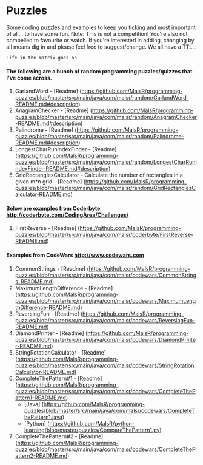 # Puzzles

Some coding puzzles and examples to keep you ticking and most important of all... to have
some fun. Note: This is not a competition! You're also not compelled to favourite or watch. If you're interested in adding, changing by all means dig in and please feel free to suggest/change. We all have a TTL...

`Life in the matrix goes on`

#### The following are a bunch of random programming puzzles/quizzes that I've come across. 
1. GarlandWord - [Readme] (https://github.com/MalsR/programming-puzzles/blob/master/src/main/java/com/malsr/random/GarlandWord-README.md#description)
2. AnagramChecker - [Readme] (https://github.com/MalsR/programming-puzzles/blob/master/src/main/java/com/malsr/random/AnagramChecker-README.md#description)
3. Palindrome - [Readme] (https://github.com/MalsR/programming-puzzles/blob/master/src/main/java/com/malsr/random/Palindrome-README.md#description)
4. LongestCharRunIndexFinder - [Readme] (https://github.com/MalsR/programming-puzzles/blob/master/src/main/java/com/malsr/random/LongestCharRunIndexFinder-README.md#description)
5. GridRectanglesCalculator - Calculate the number of rectangles in a given m*n grid - [Readme] (https://github.com/MalsR/programming-puzzles/blob/master/src/main/java/com/malsr/random/GridRectanglesCalculator-README.md)
 
#### Below are examples from Coderbyte http://coderbyte.com/CodingArea/Challenges/ 
1. FirstReverse - [Readme] (https://github.com/MalsR/programming-puzzles/blob/master/src/main/java/com/malsr/coderbyte/FirstReverse-README.md)

#### Examples from CodeWars http://www.codewars.com
1. CommonStrings - [Readme] (https://github.com/MalsR/programming-puzzles/blob/master/src/main/java/com/malsr/codewars/CommonStrings-README.md)
2. MaximumLengthDifference - [Readme] (https://github.com/MalsR/programming-puzzles/blob/master/src/main/java/com/malsr/codewars/MaximumLengthDifference-README.md)
3. ReversingFun - [Readme] (https://github.com/MalsR/programming-puzzles/blob/master/src/main/java/com/malsr/codewars/ReversingFun-README.md)
4. DiamondPrinter - [Readme] (https://github.com/MalsR/programming-puzzles/blob/master/src/main/java/com/malsr/codewars/DiamondPrinter-README.md)
5. StringRotationCalculator - [Readme] (https://github.com/MalsR/programming-puzzles/blob/master/src/main/java/com/malsr/codewars/StringRotationCalculator-README.md)
6. CompleteThePattern#1 - [Readme] (https://github.com/MalsR/programming-puzzles/blob/master/src/main/java/com/malsr/codewars/CompleteThePattern1-README.md)
   - [Java] (https://github.com/MalsR/programming-puzzles/blob/master/src/main/java/com/malsr/codewars/CompleteThePattern1.java)
   - [Python] (https://github.com/MalsR/python-learning/blob/master/puzzles/CompareThePattern1.py) 
7. CompleteThePattern#2 - [Readme] (https://github.com/MalsR/programming-puzzles/blob/master/src/main/java/com/malsr/codewars/CompleteThePattern2-README.md)
